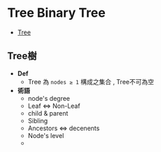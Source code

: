 # Tree Binary Tree
* [Tree](#Tree樹)





## Tree樹
* **Def**
    * Tree 為 `nodes ≥ 1` 構成之集合 , Tree不可為空  
* **術語**
    * node's degree
    * Leaf ⇔ Non-Leaf
    * child & parent
    * Sibling
    * Ancestors ⇔ decenents
    * Node's level
    *
